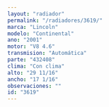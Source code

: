 ```yaml
---
layout: "radiador"
permalink: "/radiadores/3619/"
marca: "Lincoln"
modelo: "Continental"
ano: "2001"
motor: "V8 4.6"
transmision: "Automática"
parte: "432408"
clima: "Con clima"
alto: "29 11/16"
ancho: "17 1/16"
observaciones: ""
id: "3619"
---
```


